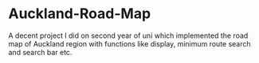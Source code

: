 # Auckland-Road-Map
A decent project I did on second year of uni which implemented the road map of Auckland region with functions like display, minimum route search and search bar etc.
